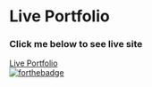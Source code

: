 # Live Portfolio
### Click me below to see live site
[Live Portfolio](https://matthew-hawk.github.io/) 
<br/>
[![forthebadge](https://forthebadge.com/images/featured/featured-made-with-crayons.svg)](https://forthebadge.com)
